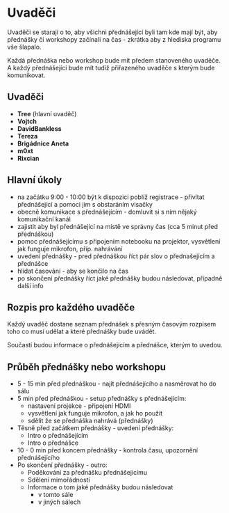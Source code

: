 # Uvaděči

Uvaděči se starají o to, aby všichni přednášející byli tam kde mají být, aby přednášky či workshopy začínali na čas - zkrátka aby z hlediska programu vše šlapalo.

Každá přednáška nebo workshop bude mít předem stanoveného uvaděče. A každý přednášející bude mít tudíž přiřazeného uvaděče s kterým bude komunikovat.

## Uvaděči

* **Tree** \(hlavní uvaděč\)
* **Vojtch**
* **DavidBankless**
* **Tereza**
* **Brigádnice Aneta**
* **m0xt**
* **Rixcian**

## Hlavní úkoly

* na začátku 9:00 - 10:00 být k dispozici poblíž registrace - přivítat přednášející a pomoci jim s obstaráním visačky
* obecně komunikace s přednášejícím - domluvit si s ním nějaký komunikační kanál
* zajistit aby byl přednášející na místě ve správny čas \(cca 5 minut před přednáškou\)
* pomoc přednášejícímu s připojením notebooku na projektor, vysvětlení jak funguje mikrofon, příp. nahrávání
* uvedení přednášky - pred přednáškou říct pár slov o přednašejícím a přednášce
* hlídat časování - aby se končilo na čas
* po skončení přednášky říct jaké přednášky budou následovat, případně další info

## Rozpis pro každého uvaděče

Každý uvaděč dostane seznam přednášek s přesným časovým rozpisem toho co musí udělat a které přednášky bude uvádět.

Součastí budou informace o přednášejícím a přednášce, kterým to uvedou.

## Průběh přednášky nebo workshopu

* 5 - 15 min před přednáškou - najít přednášejícího a nasměrovat ho do sálu
* 5 min před přednáškou - setup přednášky s přednášejícím:
  * nastavení projekce - připojení HDMI
  * vysvětlení jak funguje mikrofon, a jak ho použít
  * sdělit že se přednáška nahrává \(přednášky\)
* Těsně před začátkem přednášky - uvedení přednášky:
  * Intro o přednášejícím
  * Intro o přednášce
* 10 - 0 min před koncem přednášky - kontrola času, upozornění přednášejícího
* Po skončení přednášky - outro:
  * Poděkování za přednášku přednášejícímu
  * Sdělení mimořádností
  * Informace o tom jaké přednášky budou následovat
    * v tomto sále
    * v jiných sálech

